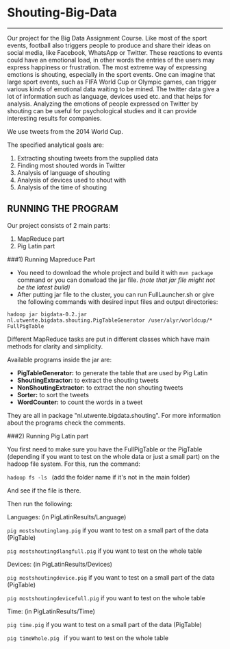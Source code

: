 # Shouting-Big-Data
-------------------
Our project for the Big Data Assignment Course.
Like most of the sport events, football also triggers people to produce and share their ideas on social media, like Facebook, WhatsApp or Twitter. These reactions to events could have an emotional load, in other words the entries of the users may express happiness or frustration. The most extreme way of expressing emotions is shouting, especially in the sport events. One can imagine that large sport events, such as FIFA World Cup or Olympic games, can trigger various kinds of emotional data waiting to be mined. The twitter data give a lot of information such as language, devices used etc. and that helps for analysis. 
Analyzing the emotions of people expressed on Twitter by shouting can be useful for psychological studies and it can provide interesting results for companies.

We use tweets from the 2014 World Cup.

The specified analytical goals are:
1. Extracting shouting tweets from the supplied data
2. Finding most shouted words in Twitter
3. Analysis of language of shouting
4. Analysis of devices used to shout with
5. Analysis of the time of shouting

## RUNNING THE PROGRAM

Our project consists of 2 main parts:
1) MapReduce part
2) Pig Latin part

###1) Running Mapreduce Part

- You need to download the whole project and build it with `mvn package `command or you can donwload the jar file. *(note that jar file might not be the latest build)*
- After putting jar file to the cluster, you can run FullLauncher.sh or give the following commands with desired input files and output directories:

`hadoop jar bigdata-0.2.jar nl.utwente.bigdata.shouting.PigTableGenerator /user/alyr/worldcup/* FullPigTable`

Different MapReduce tasks are put in different classes which have main methods for clarity and simplicity.

Available programs inside the jar are:

 - **PigTableGenerator:**		to generate the table that are used by Pig Latin
 - **ShoutingExtractor:**		to extract the shouting tweets
 - **NonShoutingExtractor:**	to extract the non shouting tweets
 - **Sorter:**			to sort the tweets
 - **WordCounter:**			to count the words in a tweet

They are all in package "nl.utwente.bigdata.shouting". For more information about the programs check the comments.

###2) Running Pig Latin part

You first need to make sure you have the FullPigTable or the PigTable (depending if you want to test on the whole data or just a small part) on the hadoop file system. For this, run the command:

`hadoop fs -ls `
(add the folder name if it's not in the main folder)
	
And see if the file is there.

Then run the following:

Languages: (in PigLatinResults/Language)

`pig mostshoutinglang.pig`		if you want to test on a small part of the data (PigTable)
	
`pig mostshoutingdlangfull.pig`		if you want to test on the whole table

Devices: (in PigLatinResults/Devices)
	
`pig mostshoutingdevice.pig`		if you want to test on a small part of the data (PigTable)
	
`pig mostshoutingdevicefull.pig`		if you want to test on the whole table

Time: (in PigLatinResults/Time)

`pig time.pig`			if you want to test on a small part of the data (PigTable)
	
`pig timeWhole.pig `		if you want to test on the whole table
	
